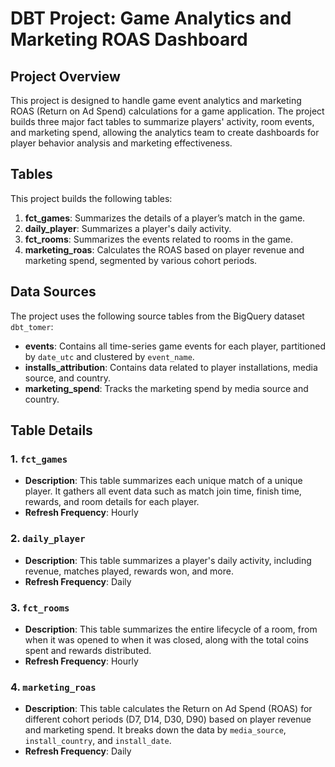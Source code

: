 # DBT Project: Game Analytics and Marketing ROAS Dashboard

## Project Overview
This project is designed to handle game event analytics and marketing ROAS (Return on Ad Spend) calculations for a game application. The project builds three major fact tables to summarize players' activity, room events, and marketing spend, allowing the analytics team to create dashboards for player behavior analysis and marketing effectiveness.

## Tables
This project builds the following tables:
1. **fct_games**: Summarizes the details of a player’s match in the game.
2. **daily_player**: Summarizes a player's daily activity.
3. **fct_rooms**: Summarizes the events related to rooms in the game.
4. **marketing_roas**: Calculates the ROAS based on player revenue and marketing spend, segmented by various cohort periods.

## Data Sources
The project uses the following source tables from the BigQuery dataset `dbt_tomer`:
- **events**: Contains all time-series game events for each player, partitioned by `date_utc` and clustered by `event_name`.
- **installs_attribution**: Contains data related to player installations, media source, and country.
- **marketing_spend**: Tracks the marketing spend by media source and country.


## Table Details
### 1. `fct_games`
- **Description**: This table summarizes each unique match of a unique player. It gathers all event data such as match join time, finish time, rewards, and room details for each player.
- **Refresh Frequency**: Hourly
  
### 2. `daily_player`
- **Description**: This table summarizes a player's daily activity, including revenue, matches played, rewards won, and more.
- **Refresh Frequency**: Daily
  
### 3. `fct_rooms`
- **Description**: This table summarizes the entire lifecycle of a room, from when it was opened to when it was closed, along with the total coins spent and rewards distributed.
- **Refresh Frequency**: Hourly

### 4. `marketing_roas`
- **Description**: This table calculates the Return on Ad Spend (ROAS) for different cohort periods (D7, D14, D30, D90) based on player revenue and marketing spend. It breaks down the data by `media_source`, `install_country`, and `install_date`.
- **Refresh Frequency**: Daily

